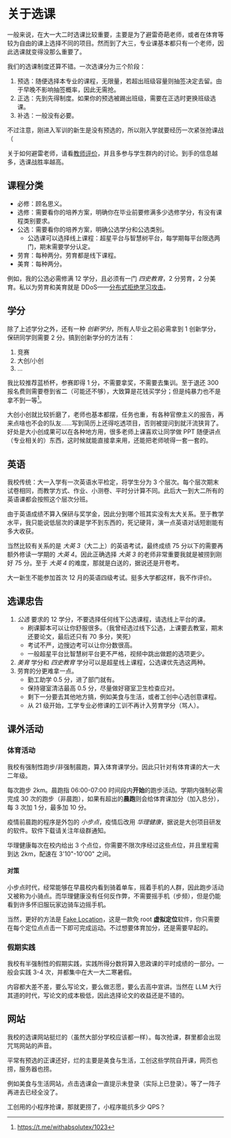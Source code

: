 # 关于选课

一般来说，在大一大二时选课比较重要，主要是为了避雷奇葩老师，或者在体育等较为自由的课上选择不同的项目。然而到了大三，专业课基本都只有一个老师，因此选课就变得没那么重要了。

我们的选课制度还算不错。一次选课分为三个阶段：

1. 预选：随便选择本专业的课程，无限量，若超出班级容量则抽签决定去留。由于早晚不影响抽签概率，因此无需抢。
2. 正选：先到先得制度。如果你的预选被踢出班级，需要在正选时更换班级选课。
3. 补选：一般没有必要。

不过注意，刚进入军训的新生是没有预选的，所以刚入学就要经历一次紧张抢课战（

关于如何避雷老师，请看[教师评价](./teacher.md)，并且多参与学生群内的讨论。到手的信息越多，选课战胜率越高。

## 课程分类

- 必修：顾名思义。
- 选修：需要看你的培养方案，明确你在毕业前要修满多少选修学分，有没有课程类别要求。
- 公选：需要看你的培养方案，明确公选学分和公选类别。
  - 公选课可以选择线上课程：超星平台与智慧树平台，每学期每平台限选两门，期末需要学分认定。
- 劳育：每种两分。劳育都是线下课程。
- 美育：每种两分。

例如，我的公选必需修满 12 学分，且必须有一门 _四史教育_，2 分劳育，2 分美育。<heimu>私以为劳育和美育就是 DDoS——[分布式拒绝学习攻击](https://t.me/withabsolutex/1367)。</heimu>

## 学分

除了上述学分之外，还有一种 _创新学分_，所有人毕业之前必需拿到 1 创新学分，保研同学则需要 2 分。搞到创新学分的方法有：

1. 竞赛
2. 大创/小创
3. ...

我比较推荐蓝桥杯，参赛即得 1 分，不需要拿奖，不需要去集训。至于退还 300 报名费则需要卷到省二（可能还不够），大致算是花钱买学分；但是纯暴力也不是拿不到一等[^1]。

[^1]: https://t.me/withabsolutex/1023

大创小创就比较折磨了，老师也基本都摆，任务也重，有各种官僚主义的报告，再来点啥也不会的队友……写到简历上还得吃透项目，否则被提问到就汗流狭背了。好处是大小创成果可以在各种地方用，很多老师上课喜欢让同学做 PPT 随便讲点（专业相关的）东西，这时候就能直接拿来用，还能把老师唬得一套一套的。

## 英语

我校传统：大一入学有一次英语水平检定，将学生分为 3 个层次。每个层次期末试卷相同，而教学方式、作业、小测卷、平时分计算不同。此后大一到大二所有的英语课都会按照这个层次分班。

由于英语成绩不算入保研与奖学金，因此分到哪个班其实没有太大关系。至于教学水平，我只能说低层次的课是学不到东西的，死记硬背，演一点英语对话短剧能有多大收获。

当然比较有关系的是 _大英 3_（大二上）的英语考试，最终成绩 75 分以下的需要再额外修读一学期的 _大英 4_。因此正确选择 _大英 3_ 的老师非常重要<heimu>我就是被捞到刚好 75 分</heimu>。至于 _大英 4_ 的难度，那就是白送的，据说还是开卷考。

大一新生不能参加首次 12 月的英语四级考试。挺多大学都这样，我不作评价。

## 选课忠告

1. _公选_ 要求的 12 学分，不要选择任何线下公选课程，请选线上平台的课。
   - 刷课脚本可以让你舒服很多。（我曾经选过线下公选，上课要去教室，期末还要论文，最后还只有 70 多分，笑死）
   - 考试不严，边搜边考可以让你分数很高。
   - 一般超星平台比智慧树平台更不严格，视频中跳出做题的选项更少。
2. _美育_ 学分和 _四史教育_ 学分可以是超星线上课程，公选课优先选这两种。
3. 劳育的分更难拿一点。
   - 勤工助学 0.5 分，进了部门就有。
   - 保持寝室清洁最高 0.5 分，尽量做好寝室卫生检查应对。
   - 剩下一分要去其他地方搞，例如美食与生活，或者工创中心选创意课程。
   - 从 21 级开始，工学专业必修课的工训不再计入劳育学分（骂人）。

## 课外活动

### 体育活动

我校有强制性跑步/非强制晨跑，算入体育课学分。因此只针对有体育课的大一大二年级。

每次跑步 2km。晨跑指 06:00-07:00 时间段内**开始**的跑步活动。学期内强制必需完成 30 次的跑步（非晨跑），如果有超出的**晨跑**则会给体育课加分（加入总分），每 3 次加 1 分，最多加 10 分。

疫情前晨跑的程序是外包的 _小步点_，疫情后改用 _华理健康_，据说是大创项目研发的软件。软件下载请关注年级群通知。

华理健康每次在校内给出 3 个点位，你需要不限次序经过这些点位，并且里程需到达 2km，配速在 3'10"-10'00" 之间。

#### 对策

小步点时代，经常能够在早晨校内看到骑着单车，摇着手机的人群，因此跑步活动又被称为小骑点。而华理健康没有任何反作弊，不需要摇手机（步频），但是仍能看到许多怀旧服玩家边骑车边摇手机。

当然，更好的方法是 [Fake Location](https://github.com/Lerist/FakeLocation)，这是一款免 root **虚拟定位**软件，你只需要在每个定位点点击一下即可完成运动。不过想要体育加分，还是需要早起的。

### 假期实践

我校有半强制性的假期实践，实践所得分数将算入思政课的平时成绩的一部分。一般会实践 3-4 次，并都集中在大一大二寒暑假。

内容都大差不差，要么写论文，要么做志愿，要么去高中宣讲。当然在 LLM 大行其道的时代，写论文的成本极低，因此选择论文的收益还是不错的。

## 网站

我校的选课网站挺烂的（虽然大部分学校应该都一样）。每次抢课，群里都会出现咒骂网站的声音。

平常有预选的正课还好，烂的主要是美食与生活，工创这些学院自开课，网页也捞，服务器也捞。

例如美食与生活网站，点击选课会一直提示未登录（实际上已登录）。等了一阵子再进去已经全没了。

工创用的小程序抢课，那就更捞了，小程序能抗多少 QPS？

